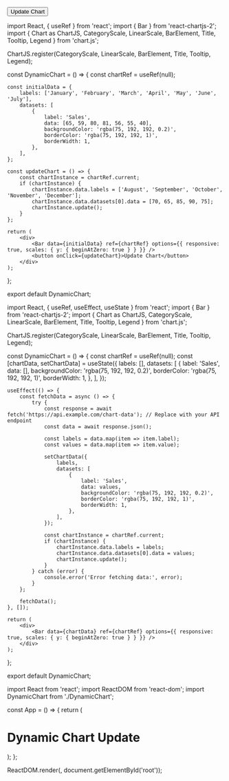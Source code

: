 <!DOCTYPE html>
<html>
<head>
  <title>Dynamic Chart Update</title>
  <script src="https://cdn.jsdelivr.net/npm/chart.js"></script>
</head>
<body>
  <canvas id="myChart" width="400" height="200"></canvas>
  <button onclick="updateData()">Update Chart</button>
  
  <script>
    const ctx = document.getElementById('myChart').getContext('2d');
    
    const myChart = new Chart(ctx, {
        type: 'bar', // or 'line', 'pie', etc.
        data: {
            labels: ['January', 'February', 'March', 'April', 'May', 'June', 'July'],
            datasets: [{
                label: 'Sales',
                data: [65, 59, 80, 81, 56, 55, 40],
                backgroundColor: 'rgba(75, 192, 192, 0.2)',
                borderColor: 'rgba(75, 192, 192, 1)',
                borderWidth: 1
            }]
        },
        options: {
            scales: {
                y: {
                    beginAtZero: true
                }
            }
        }
    });
    
    function updateChart(chart, newLabels, newData) {
        chart.data.labels = newLabels;
        chart.data.datasets.forEach((dataset) => {
            dataset.data = newData;
        });
        chart.update();
    }
    
    function updateData() {
        const newLabels = ['August', 'September', 'October', 'November', 'December'];
        const newData = [70, 65, 85, 90, 75];
    
        updateChart(myChart, newLabels, newData);
    }
  </script>
</body>
</html>


import React, { useRef } from 'react';
import { Bar } from 'react-chartjs-2';
import { Chart as ChartJS, CategoryScale, LinearScale, BarElement, Title, Tooltip, Legend } from 'chart.js';

ChartJS.register(CategoryScale, LinearScale, BarElement, Title, Tooltip, Legend);

const DynamicChart = () => {
    const chartRef = useRef(null);

    const initialData = {
        labels: ['January', 'February', 'March', 'April', 'May', 'June', 'July'],
        datasets: [
            {
                label: 'Sales',
                data: [65, 59, 80, 81, 56, 55, 40],
                backgroundColor: 'rgba(75, 192, 192, 0.2)',
                borderColor: 'rgba(75, 192, 192, 1)',
                borderWidth: 1,
            },
        ],
    };

    const updateChart = () => {
        const chartInstance = chartRef.current;
        if (chartInstance) {
            chartInstance.data.labels = ['August', 'September', 'October', 'November', 'December'];
            chartInstance.data.datasets[0].data = [70, 65, 85, 90, 75];
            chartInstance.update();
        }
    };

    return (
        <div>
            <Bar data={initialData} ref={chartRef} options={{ responsive: true, scales: { y: { beginAtZero: true } } }} />
            <button onClick={updateChart}>Update Chart</button>
        </div>
    );
};

export default DynamicChart;


import React, { useRef, useEffect, useState } from 'react';
import { Bar } from 'react-chartjs-2';
import { Chart as ChartJS, CategoryScale, LinearScale, BarElement, Title, Tooltip, Legend } from 'chart.js';

ChartJS.register(CategoryScale, LinearScale, BarElement, Title, Tooltip, Legend);

const DynamicChart = () => {
    const chartRef = useRef(null);
    const [chartData, setChartData] = useState({
        labels: [],
        datasets: [
            {
                label: 'Sales',
                data: [],
                backgroundColor: 'rgba(75, 192, 192, 0.2)',
                borderColor: 'rgba(75, 192, 192, 1)',
                borderWidth: 1,
            },
        ],
    });

    useEffect(() => {
        const fetchData = async () => {
            try {
                const response = await fetch('https://api.example.com/chart-data'); // Replace with your API endpoint
                const data = await response.json();

                const labels = data.map(item => item.label);
                const values = data.map(item => item.value);

                setChartData({
                    labels,
                    datasets: [
                        {
                            label: 'Sales',
                            data: values,
                            backgroundColor: 'rgba(75, 192, 192, 0.2)',
                            borderColor: 'rgba(75, 192, 192, 1)',
                            borderWidth: 1,
                        },
                    ],
                });

                const chartInstance = chartRef.current;
                if (chartInstance) {
                    chartInstance.data.labels = labels;
                    chartInstance.data.datasets[0].data = values;
                    chartInstance.update();
                }
            } catch (error) {
                console.error('Error fetching data:', error);
            }
        };

        fetchData();
    }, []);

    return (
        <div>
            <Bar data={chartData} ref={chartRef} options={{ responsive: true, scales: { y: { beginAtZero: true } } }} />
        </div>
    );
};

export default DynamicChart;

import React from 'react';
import ReactDOM from 'react-dom';
import DynamicChart from './DynamicChart';

const App = () => {
    return (
        <div>
            <h1>Dynamic Chart Update</h1>
            <DynamicChart />
        </div>
    );
};

ReactDOM.render(<App />, document.getElementById('root'));